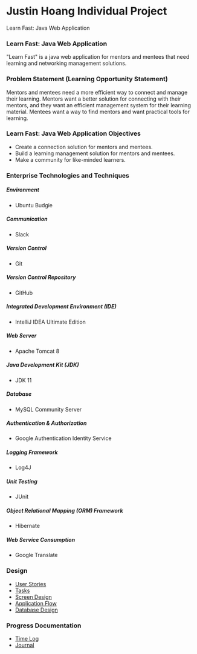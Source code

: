 # Justin Hoang Individual Project
Learn Fast: Java Web Application

### Learn Fast: Java Web Application
"Learn Fast" is a java web application for mentors and mentees that need learning and networking management solutions.

### Problem Statement (Learning Opportunity Statement)
Mentors and mentees need a more efficient way to connect and manage their learning. Mentors want a better solution for connecting with their mentors, and they want an efficient management system for their learning material. Mentees want a way to find mentors and want practical tools for learning.

### Learn Fast: Java Web Application Objectives
* Create a connection solution for mentors and mentees.
* Build a learning management solution for mentors and mentees.
* Make a community for like-minded learners.

### Enterprise Technologies and Techniques

##### Environment
* Ubuntu Budgie

##### Communication
* Slack 

##### Version Control
* Git

##### Version Control Repository
* GitHub

##### Integrated Development Environment (IDE)
* IntelliJ IDEA Ultimate Edition

##### Web Server
* Apache Tomcat 8

##### Java Development Kit (JDK)
* JDK 11

##### Database
* MySQL Community Server

##### Authentication & Authorization
* Google Authentication Identity Service

##### Logging Framework
* Log4J

##### Unit Testing
* JUnit

##### Object Relational Mapping (ORM) Framework
* Hibernate

##### Web Service Consumption
* Google Translate

### Design

* [User Stories](design-documents/user-stories.md)
* [Tasks](design-documents/tasks.md)
* [Screen Design](design-documents/screen-designs.md)
* [Application Flow](design-documents/application-flow.md)
* [Database Design](design-documents/database-diagram.png)

### Progress Documentation

* [Time Log](time-log.md)
* [Journal](journal.md)